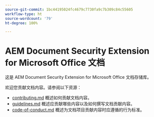 ```yaml
---
source-git-commit: 1bc44195024fc4679c7730fa9c7b309c84c55605
workflow-type: ht
source-wordcount: '79'
ht-degree: 100%

---
```

# AEM Document Security Extension for Microsoft Office 文档

这是 AEM Document Security Extension for Microsoft Office 文档存储库。

欢迎您贡献文档内容。请参阅以下资源：

* [contributing.md](contributing.md) 概述如何贡献文档内容。
* [guidelines.md](guidelines.md) 概述应贡献哪些内容以及如何撰写文档贡献内容。
* [code-of-conduct.md](code-of-conduct.md) 概述为文档项目贡献内容时应遵循的行为标准。
